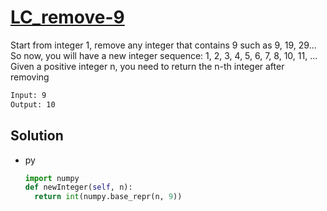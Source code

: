 # [LC_remove-9](https://leetcode.com/problems/remove-9)

Start from integer 1, remove any integer that contains 9 such as 9, 19, 29...
So now, you will have a new integer sequence: 1, 2, 3, 4, 5, 6, 7, 8, 10, 11, ...
Given a positive integer n, you need to return the n-th integer after removing

```txt
Input: 9
Output: 10
```

## Solution

* py

  ```py
  import numpy
  def newInteger(self, n):
    return int(numpy.base_repr(n, 9))
  ```
